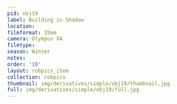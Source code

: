 ```yaml
---
pid: obj19
label: Building in Shadow
location: 
filmformat: 35mm
camera: Olympus XA
filmtype: 
season: Winter
notes: 
order: '18'
layout: robpics_item
collection: robpics
thumbnail: img/derivatives/simple/obj19/thumbnail.jpg
full: img/derivatives/simple/obj19/full.jpg
---
```

